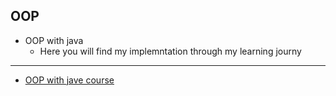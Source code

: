 ## OOP
- OOP with java
    - Here you will find my implemntation through my learning journy
---
- [OOP with jave course](https://www.youtube.com/playlist?list=PLCInYL3l2AagY7fFlhCrjpLiIFybW3yQv)